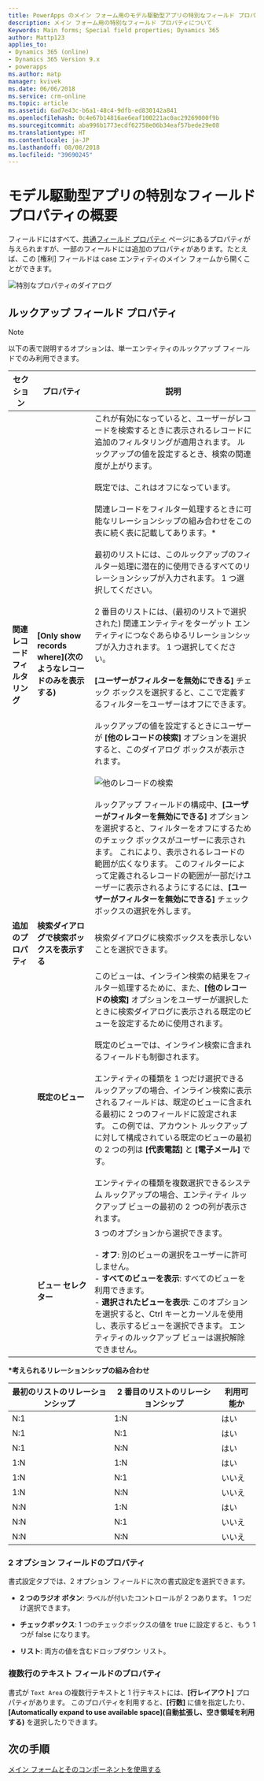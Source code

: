 ```yaml
---
title: PowerApps のメイン フォーム用のモデル駆動型アプリの特別なフィールド プロパティ | MicrosoftDocs
description: メイン フォーム用の特別なフィールド プロパティについて
Keywords: Main forms; Special field properties; Dynamics 365
author: Mattp123
applies_to:
- Dynamics 365 (online)
- Dynamics 365 Version 9.x
- powerapps
ms.author: matp
manager: kvivek
ms.date: 06/06/2018
ms.service: crm-online
ms.topic: article
ms.assetid: 6ad7e43c-b6a1-48c4-9dfb-ed830142a841
ms.openlocfilehash: 0c4e67b14816ae6eaf100221ac0ac29269000f9b
ms.sourcegitcommit: aba996b1773ecdf62758e06b34eaf57bede29e08
ms.translationtype: HT
ms.contentlocale: ja-JP
ms.lasthandoff: 08/08/2018
ms.locfileid: "39690245"
---
```

# <a name="overview-of-model-driven-app-special-field-properties"></a>モデル駆動型アプリの特別なフィールド プロパティの概要

 フィールドにはすべて、[共通フィールド プロパティ](common-field-properties-legacy.md) ページにあるプロパティが与えられますが、一部のフィールドには追加のプロパティがあります。たとえば、この [権利] フィールドは case エンティティのメイン フォームから開くことができます。  

![特別なプロパティのダイアログ](media/special-properties.png)
  
<a name="BKMK_LookupFieldProperties"></a>  
 
## <a name="lookup-field-properties"></a>ルックアップ フィールド プロパティ  
  
> [!NOTE]
>  以下の表で説明するオプションは、単一エンティティのルックアップ フィールドでのみ利用できます。  
  
|セクション|プロパティ|説明|  
|-------------|--------------|-----------------|  
|**関連レコード フィルタリング**|**[Only show records where]\(次のようなレコードのみを表示する\)**|これが有効になっていると、ユーザーがレコードを検索するときに表示されるレコードに追加のフィルタリングが適用されます。 ルックアップの値を設定するとき、検索の関連度が上がります。<br /><br /> 既定では、これはオフになっています。<br /><br /> 関連レコードをフィルター処理するときに可能なリレーションシップの組み合わせをこの表に続く表に記載してあります。*<br /><br /> 最初のリストには、このルックアップのフィルター処理に潜在的に使用できるすべてのリレーションシップが入力されます。 1 つ選択してください。<br /><br /> 2 番目のリストには、(最初のリストで選択された) 関連エンティティをターゲット エンティティにつなぐあらゆるリレーションシップが入力されます。 1 つ選択してください。<br /><br /> **[ユーザーがフィルターを無効にできる]** チェック ボックスを選択すると、ここで定義するフィルターをユーザーはオフにできます。<br /><br /> ルックアップの値を設定するときにユーザーが **[他のレコードの検索]** オプションを選択すると、このダイアログ ボックスが表示されます。<br /><br /> ![他のレコードの検索](media/crm-ua-v-8-1-look-up-more-records.png) <br /><br /> ルックアップ フィールドの構成中、**[ユーザーがフィルターを無効にできる]** オプションを選択すると、フィルターをオフにするためのチェック ボックスがユーザーに表示されます。  これにより、表示されるレコードの範囲が広くなります。 このフィルターによって定義されるレコードの範囲が一部だけユーザーに表示されるようにするには、**[ユーザーがフィルターを無効にできる]** チェック ボックスの選択を外します。|  
|**追加のプロパティ**|**検索ダイアログで検索ボックスを表示する**|検索ダイアログに検索ボックスを表示しないことを選択できます。|  
||**既定のビュー**|このビューは、インライン検索の結果をフィルター処理するために、また、**[他のレコードの検索]** オプションをユーザーが選択したときに検索ダイアログに表示される既定のビューを設定するために使用されます。<br /><br /> 既定のビューでは、インライン検索に含まれるフィールドも制御されます。<br /><br /> エンティティの種類を 1 つだけ選択できるルックアップの場合、インライン検索に表示されるフィールドは、既定のビューに含まれる最初に 2 つのフィールドに設定されます。 この例では、アカウント ルックアップに対して構成されている既定のビューの最初の 2 つの列は **[代表電話]** と **[電子メール]** です。<br /><br /> エンティティの種類を複数選択できるシステム ルックアップの場合、エンティティ ルックアップ ビューの最初の 2 つの列が表示されます。|  
||**ビュー セレクター**|3 つのオプションから選択できます。<br /><br /> -   **オフ**: 別のビューの選択をユーザーに許可しません。<br />-   **すべてのビューを表示**: すべてのビューを利用できます。<br />-   **選択されたビューを表示**: このオプションを選択すると、Ctrl キーとカーソルを使用し、表示するビューを選択できます。 エンティティのルックアップ ビューは選択解除できません。|  
  
 **\*考えられるリレーションシップの組み合わせ**  
  
|最初のリストのリレーションシップ|2 番目のリストのリレーションシップ|利用可能か|  
|-----------------------------|------------------------------|----------------|  
|N:1|1:N|はい|  
|N:1|N:1|はい|  
|N:1|N:N|はい|  
|1:N|1:N|はい|  
|1:N|N:1|いいえ|  
|1:N|N:N|いいえ|  
|N:N|1:N|はい|  
|N:N|N:1|いいえ|  
|N:N|N:N|いいえ|  
  
<a name="BKMK_TwoOptionProperties"></a>   

### <a name="two-option-field-properties"></a>2 オプション フィールドのプロパティ  
 書式設定タブでは、2 オプション フィールドに次の書式設定を選択できます。  
  
- **2 つのラジオ ボタン**: ラベルが付いたコントロールが 2 つあります。 1 つだけ選択できます。  
  
- **チェックボックス**: 1 つのチェックボックスの値を true に設定すると、もう 1 つが false になります。  
  
- **リスト**: 両方の値を含むドロップダウン リスト。  
  
<a name="BKMK_MultipleLinesOfTextProperties"></a>   

### <a name="multiple-lines-of-text-field-properties"></a>複数行のテキスト フィールドのプロパティ  
 書式が `Text Area` の複数行テキストと 1 行テキストには、**[行レイアウト]** プロパティがあります。 このプロパティを利用すると、**[行数]** に値を指定したり、**[Automatically expand to use available space]\(自動拡張し、空き領域を利用する\)** を選択したりできます。  

## <a name="next-steps"></a>次の手順

[メイン フォームとそのコンポーネントを使用する](use-main-form-and-components.md)
